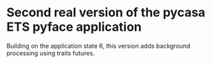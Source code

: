 # Second real version of the pycasa ETS pyface application
Building on the application state 6, this version adds background processing
using traits futures.